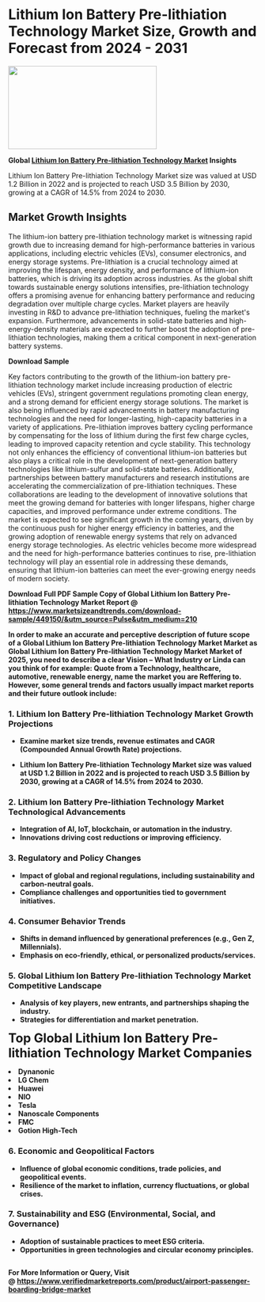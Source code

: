 <H1>Lithium Ion Battery Pre-lithiation Technology Market Size, Growth and Forecast from 2024 - 2031</H1><img class="aligncenter size-medium wp-image-584254" src="https://thirdeyenews.in/wp-content/uploads/2024/09/Global-Market-Research-300x168.jpeg" alt="" width="300" height="168" /><p><strong>Global&nbsp;<a href="https://www.marketsizeandtrends.com/download-sample/449150/&amp;utm_source=Pulse&amp;utm_medium=210">Lithium Ion Battery Pre-lithiation Technology Market</a> Insights</strong></p><p>Lithium Ion Battery Pre-lithiation Technology Market size was valued at USD 1.2 Billion in 2022 and is projected to reach USD 3.5 Billion by 2030, growing at a CAGR of 14.5% from 2024 to 2030.</p><p><h2>Market Growth Insights</h2> <p>The lithium-ion battery pre-lithiation technology market is witnessing rapid growth due to increasing demand for high-performance batteries in various applications, including electric vehicles (EVs), consumer electronics, and energy storage systems. Pre-lithiation is a crucial technology aimed at improving the lifespan, energy density, and performance of lithium-ion batteries, which is driving its adoption across industries. As the global shift towards sustainable energy solutions intensifies, pre-lithiation technology offers a promising avenue for enhancing battery performance and reducing degradation over multiple charge cycles. Market players are heavily investing in R&D to advance pre-lithiation techniques, fueling the market's expansion. Furthermore, advancements in solid-state batteries and high-energy-density materials are expected to further boost the adoption of pre-lithiation technologies, making them a critical component in next-generation battery systems.</p> <p><strong>Download Sample</strong></p> <p>Key factors contributing to the growth of the lithium-ion battery pre-lithiation technology market include increasing production of electric vehicles (EVs), stringent government regulations promoting clean energy, and a strong demand for efficient energy storage solutions. The market is also being influenced by rapid advancements in battery manufacturing technologies and the need for longer-lasting, high-capacity batteries in a variety of applications. Pre-lithiation improves battery cycling performance by compensating for the loss of lithium during the first few charge cycles, leading to improved capacity retention and cycle stability. This technology not only enhances the efficiency of conventional lithium-ion batteries but also plays a critical role in the development of next-generation battery technologies like lithium-sulfur and solid-state batteries. Additionally, partnerships between battery manufacturers and research institutions are accelerating the commercialization of pre-lithiation techniques. These collaborations are leading to the development of innovative solutions that meet the growing demand for batteries with longer lifespans, higher charge capacities, and improved performance under extreme conditions. The market is expected to see significant growth in the coming years, driven by the continuous push for higher energy efficiency in batteries, and the growing adoption of renewable energy systems that rely on advanced energy storage technologies. As electric vehicles become more widespread and the need for high-performance batteries continues to rise, pre-lithiation technology will play an essential role in addressing these demands, ensuring that lithium-ion batteries can meet the ever-growing energy needs of modern society.</p> <p><strong></p><p><span class=""><strong>Download Full PDF Sample Copy of Global Lithium Ion Battery Pre-lithiation Technology Market Report</strong> @ <a href="https://www.marketsizeandtrends.com/download-sample/449150/&amp;utm_source=Pulse&amp;utm_medium=210" target="_blank">https://www.marketsizeandtrends.com/download-sample/449150/&amp;utm_source=Pulse&amp;utm_medium=210</a></span></p><p>In order to make an accurate and perceptive description of future scope of a Global&nbsp;Lithium Ion Battery Pre-lithiation Technology Market Market as Global&nbsp;Lithium Ion Battery Pre-lithiation Technology Market Market of 2025, you need to describe a clear Vision &ndash; What Industry or Linda can you think of for example: Quote from a Technology, healthcare, automotive, renewable energy, name the market you are Reffering to. However, some general trends and factors usually impact market reports and their future outlook include:</p><h3>1.&nbsp;<strong>Lithium Ion Battery Pre-lithiation Technology Market Growth Projections</strong></h3><ul><li>Examine market size trends, revenue estimates and CAGR (Compounded Annual Growth Rate) projections.</li><li><p>Lithium Ion Battery Pre-lithiation Technology Market size was valued at USD 1.2 Billion in 2022 and is projected to reach USD 3.5 Billion by 2030, growing at a CAGR of 14.5% from 2024 to 2030.</p></li></ul><h3>2.&nbsp;<strong>Lithium Ion Battery Pre-lithiation Technology Market Technological Advancements</strong></h3><ul><li>Integration of AI, IoT, blockchain, or automation in the industry.</li><li>Innovations driving cost reductions or improving efficiency.</li></ul><h3>3.&nbsp;<strong>Regulatory and Policy Changes</strong></h3><ul><li>Impact of global and regional regulations, including sustainability and carbon-neutral goals.</li><li>Compliance challenges and opportunities tied to government initiatives.</li></ul><h3>4.&nbsp;<strong>Consumer Behavior Trends</strong></h3><ul><li>Shifts in demand influenced by generational preferences (e.g., Gen Z, Millennials).</li><li>Emphasis on eco-friendly, ethical, or personalized products/services.</li></ul><h3>5.&nbsp;<strong>Global Lithium Ion Battery Pre-lithiation Technology Market Competitive Landscape</strong></h3><ul><li>Analysis of key players, new entrants, and partnerships shaping the industry.</li><li>Strategies for differentiation and market penetration.</li></ul><p data-pm-slice="1 1 []"><span style="color: inherit; font-family: inherit; font-size: 25px;">Top Global Lithium Ion Battery Pre-lithiation Technology Market Companies</span></p><div class="" data-test-id=""><p><li>Dynanonic</li><li> LG Chem</li><li> Huawei</li><li> NIO</li><li> Tesla</li><li> Nanoscale Components</li><li> FMC</li><li> Gotion High-Tech</li></p></div><h3>6.&nbsp;<strong>Economic and Geopolitical Factors</strong></h3><ul><li>Influence of global economic conditions, trade policies, and geopolitical events.</li><li>Resilience of the market to inflation, currency fluctuations, or global crises.</li></ul><h3>7.&nbsp;<strong>Sustainability and ESG (Environmental, Social, and Governance)</strong></h3><ul><li>Adoption of sustainable practices to meet ESG criteria.</li><li>Opportunities in green technologies and circular economy principles.</li></ul><h2><strong style="font-size: 14px;">For More Information or Query, Visit @&nbsp;</strong><a style="background-color: #ffffff; font-size: 14px;" href="https://www.marketsizeandtrends.com/report/lithium-ion-battery-pre-lithiation-technology-market/" target="_blank">https://www.verifiedmarketreports.com/product/airport-passenger-boarding-bridge-market</a></h2>
